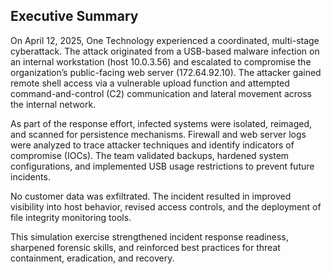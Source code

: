## Executive Summary

On April 12, 2025, One Technology experienced a coordinated, multi-stage cyberattack. The attack originated from a USB-based malware infection on an internal workstation (host 10.0.3.56) and escalated to compromise the organization’s public-facing web server (172.64.92.10). The attacker gained remote shell access via a vulnerable upload function and attempted command-and-control (C2) communication and lateral movement across the internal network.

As part of the response effort, infected systems were isolated, reimaged, and scanned for persistence mechanisms. Firewall and web server logs were analyzed to trace attacker techniques and identify indicators of compromise (IOCs). The team validated backups, hardened system configurations, and implemented USB usage restrictions to prevent future incidents.

No customer data was exfiltrated. The incident resulted in improved visibility into host behavior, revised access controls, and the deployment of file integrity monitoring tools.

This simulation exercise strengthened incident response readiness, sharpened forensic skills, and reinforced best practices for threat containment, eradication, and recovery.
